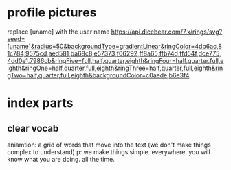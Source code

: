 # profile pictures
replace [uname] with the user name
https://api.dicebear.com/7.x/rings/svg?seed=[uname]&radius=50&backgroundType=gradientLinear&ringColor=4db6ac,81c784,9575cd,aed581,ba68c8,e57373,f06292,ff8a65,ffb74d,ffd54f,dce775,4dd0e1,7986cb&ringFive=full,half,quarter,eighth&ringFour=half,quarter,full,eighth&ringOne=half,quarter,full,eighth&ringThree=half,quarter,full,eighth&ringTwo=half,quarter,full,eighth&backgroundColor=c0aede,b6e3f4

# index parts

## clear vocab

aniamtion: a grid of words that move into the text (we don't make things complex to understand)
p: we make things simple. everywhere. you will know what you are doing. all the time.
